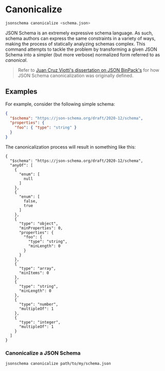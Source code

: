 Canonicalize
============

```sh
jsonschema canonicalize <schema.json>
```

JSON Schema is an extremely expressive schema language. As such, schema authors
can express the same constraints in a variety of ways, making the process of
statically analyzing schemas complex. This command attempts to tackle the
problem by transforming a given JSON Schema into a simpler (but more verbose)
normalized form referred to as _canonical_.

> Refer to [Juan Cruz Viotti's dissertation on JSON
> BinPack's](https://www.jviotti.com/dissertation.pdf) for how JSON Schema
> canonicalization was originally defined.

Examples
--------

For example, consider the following simple schema:

```json
{
  "$schema": "https://json-schema.org/draft/2020-12/schema",
  "properties": {
    "foo": { "type": "string" }
  }
}
```

The canonicalization process will result in something like this:

```
{
  "$schema": "https://json-schema.org/draft/2020-12/schema",
  "anyOf": [
    {
      "enum": [
        null
      ]
    },
    {
      "enum": [
        false,
        true
      ]
    },
    {
      "type": "object",
      "minProperties": 0,
      "properties": {
        "foo": {
          "type": "string",
          "minLength": 0
        }
      }
    },
    {
      "type": "array",
      "minItems": 0
    },
    {
      "type": "string",
      "minLength": 0
    },
    {
      "type": "number",
      "multipleOf": 1
    },
    {
      "type": "integer",
      "multipleOf": 1
    }
  ]
}
```

### Canonicalize a JSON Schema

```sh
jsonschema canonicalize path/to/my/schema.json
```
